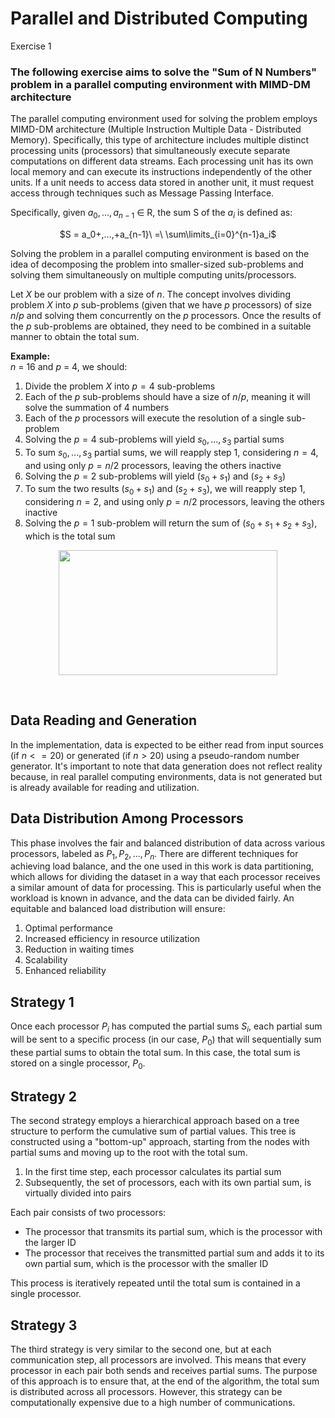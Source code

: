# Parallel and Distributed Computing
Exercise 1
### The following exercise aims to solve the "Sum of N Numbers" problem in a parallel computing environment with MIMD-DM architecture
The parallel computing environment used for solving the problem employs MIMD-DM architecture (Multiple Instruction Multiple Data - Distributed Memory). Specifically, this type of architecture includes multiple distinct processing units (processors) that simultaneously execute separate computations on different data streams. Each processing unit has its own local memory and can execute its instructions independently of the other units. If a unit needs to access data stored in another unit, it must request access through techniques such as Message Passing Interface.

Specifically, given $a_0, ..., a_{n−1}$ ∈ R, the sum S of the $a_i$ is defined as: <br>
<p align="center"> $S = a_0+,...,+a_{n-1}\ =\ \sum\limits_{i=0}^{n-1}a_i$</p>

Solving the problem in a parallel computing environment is based on the idea of decomposing the problem into smaller-sized sub-problems and solving them simultaneously on multiple computing units/processors. 

Let $X$ be our problem with a size of $n$. The concept involves dividing problem $X$ into $p$ sub-problems (given that we have $p$ processors) of size $n/p$ and solving them concurrently on the $p$ processors. Once the results of the $p$ sub-problems are obtained, they need to be combined in a suitable manner to obtain the total sum.

<b>Example:</b> <br>
$n$ = 16 and $p$ = 4, we should:
  1.  Divide the problem $X$ into $p = 4$ sub-problems
  2.  Each of the $p$ sub-problems should have a size of $n/p$, meaning it will solve the summation of $4$ numbers
  3.  Each of the $p$ processors will execute the resolution of a single sub-problem
  4.  Solving the $p = 4$ sub-problems will yield $s_0, ..., s_3$ partial sums
  5.  To sum $s_0, ..., s_3$ partial sums, we will reapply step $1$, considering $n = 4$, and using only $p = n/2$ processors, leaving the others inactive
  6.  Solving the $p = 2$ sub-problems will yield ($s_0 + s_1$) and ($s_2 + s_3$)
  7.  To sum the two results ($s_0 + s_1$) and ($s_2 + s_3$), we will reapply step $1$, considering $n = 2$, and using only $p = n/2$ processors, leaving the others inactive
  8.  Solving the $p = 1$ sub-problem will return the sum of ($s_0 + s_1 + s_2 + s_3$), which is the total sum

<p align="center">
  <img src="https://github.com/Peppebalzanoo/pdc-e1/assets/59487799/c580ac51-26f2-4238-a737-df1614297334" align="center" height="200" width="350"/>
</p>
<br>

## Data Reading and Generation
In the implementation, data is expected to be either read from input sources (if $n <= 20$) or generated (if $n > 20$) using a pseudo-random number generator. It's important to note that data generation does not reflect reality because, in real parallel computing environments, data is not generated but is already available for reading and utilization.

## Data Distribution Among Processors
This phase involves the fair and balanced distribution of data across various processors, labeled as $P_1, P_2, ..., P_n$. There are different techniques for achieving load balance, and the one used in this work is data partitioning, which allows for dividing the dataset in a way that each processor receives a similar amount of data for processing. This is particularly useful when the workload is known in advance, and the data can be divided fairly. An equitable and balanced load distribution will ensure:
  1. Optimal performance
  2. Increased efficiency in resource utilization
  3. Reduction in waiting times
  4. Scalability
  5. Enhanced reliability

## Strategy 1
Once each processor $P_i$ has computed the partial sums $S_i$, each partial sum will be sent to a specific process (in our case, $P_0$) that will sequentially sum these partial sums to obtain the total sum. In this case, the total sum is stored on a single processor, $P_0$.
## Strategy 2
The second strategy employs a hierarchical approach based on a tree structure to perform the cumulative sum of partial values. This tree is constructed using a "bottom-up" approach, starting from the nodes with partial sums and moving up to the root with the total sum.

1. In the first time step, each processor calculates its partial sum
2. Subsequently, the set of processors, each with its own partial sum, is virtually divided into pairs <br>

Each pair consists of two processors:
  - The processor that transmits its partial sum, which is the processor with the larger ID
  - The processor that receives the transmitted partial sum and adds it to its own partial sum, which is the processor with the smaller ID

This process is iteratively repeated until the total sum is contained in a single processor.

## Strategy 3
The third strategy is very similar to the second one, but at each communication step, all processors are involved. This means that every processor in each pair both sends and receives partial sums. The purpose of this approach is to ensure that, at the end of the algorithm, the total sum is distributed across all processors. However, this strategy can be computationally expensive due to a high number of communications.
